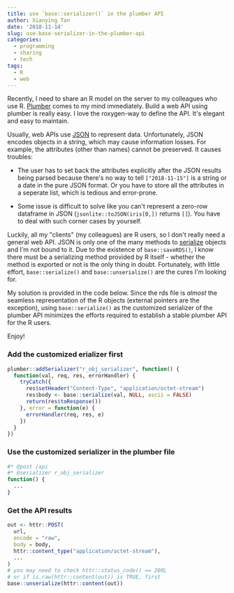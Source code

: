 ```yaml
---
title: use `base::serializer()` in the plumber API
author: Xianying Tan
date: '2018-11-14'
slug: use-base-serializer-in-the-plumber-api
categories:
  - programming
  - sharing
  - tech
tags:
  - R
  - web
---
```


Recently, I need to share an R model on the server to my colleagues who use R. [Plumber](https://www.rplumber.io) comes to my mind immediately. Build a web API using plumber is really easy. I love the roxygen-way to define the API. It's elegant and easy to maintain.

Usually, web APIs use [JSON](http://json.org/) to represent data. Unfortunately, JSON encodes objects in a string, which may cause information losses. For example, the attributes (other than names) cannot be preserved. It causes troubles: 

- The user has to set back the attributes explicitly after the JSON results being parsed because there's no way to tell `["2018-11-15"]` is a string or a date in the pure JSON format. Or you have to store all the attributes in a seperate list, which is tedious and error-prone.

- Some issue is difficult to solve like you can't represent a zero-row dataframe in JSON (`jsonlite::toJSON(iris[0,])` returns `[]`). You have to deal with such corner cases by yourself.

Luckily, all my "clients" (my colleagues) are R users, so I don't really need a general web API. JSON is only one of the many methods to [serialize](https://en.wikipedia.org/wiki/Serialization) objects and I'm not bound to it. Due to the existence of `base::saveRDS()`, I know there must be a serializing method provided by R itself - whether the method is exported or not is the only thing in doubt. Fortunately, with little effort, `base::serialize()` and `base::unserialize()` are the cures I'm looking for.

My solution is provided in the code below. Since the rds file is _almost_ the seamless representation of the R objects (external pointers are the exception), using `base::serialize()` as the customized serializer of the plumber API minimizes the efforts required to establish a stable plumber API for the R users.

Enjoy!

### Add the customized erializer first

```r
plumber::addSerializer("r_obj_serializer", function() {
  function(val, req, res, errorHandler) {
    tryCatch({
      res$setHeader("Content-Type", "application/octet-stream")
      res$body <- base::serialize(val, NULL, ascii = FALSE)
      return(res$toResponse())
    }, error = function(e) {
      errorHandler(req, res, e)
    })
  }
})
```

### Use the customized serializer in the plumber file

```r
#* @post /api
#* @serializer r_obj_serializer
function() {
  ...
}
```

### Get the API results

```r
out <- httr::POST(
  url,
  encode = "raw",
  body = body,
  httr::content_type("application/octet-stream"),
  ...
)
# you may need to check httr::status_code() == 200L 
# or if is.raw(httr::content(out)) is TRUE, first
base::unserialize(httr::content(out))
```
